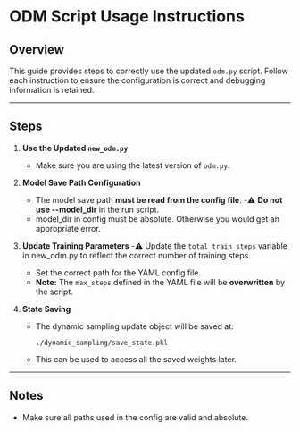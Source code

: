 # ODM Script Usage Instructions

## Overview
This guide provides steps to correctly use the updated `odm.py` script. Follow each instruction to ensure the configuration is correct and debugging information is retained.

---

## Steps

1. **Use the Updated `new_odm.py`**
   - Make sure you are using the latest version of `odm.py`.

2. **Model Save Path Configuration**
   - The model save path **must be read from the config file**.
   -⚠️ **Do not use --model_dir** in the run script. 
   - model_dir in config must be absolute. Otherwise you would get an appropriate error.

4. **Update Training Parameters**
   -⚠️ Update the `total_train_steps` variable in new_odm.py to reflect the correct number of training steps.
   - Set the correct path for the YAML config file.
   - **Note:** The `max_steps` defined in the YAML file will be **overwritten** by the script.

5. **State Saving**
   - The dynamic sampling update object will be saved at:
     ```
     ./dynamic_sampling/save_state.pkl
     ```
   - This can be used to access all the saved weights later.

---

## Notes
- Make sure all paths used in the config are valid and absolute.
